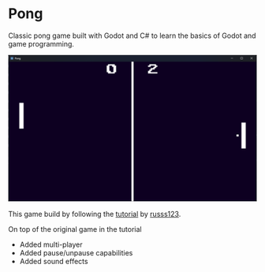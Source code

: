 # Pong

Classic pong game built with Godot and C# to learn the basics of Godot and game programming.

![pong in-game screenshot](pong.png "Pong")

This game build by following the [tutorial](https://www.youtube.com/watch?v=Xq9AyhX8HUc) by [russs123](https://github.com/russs123).

On top of the original game in the tutorial
- Added multi-player 
- Added pause/unpause capabilities
- Added sound effects